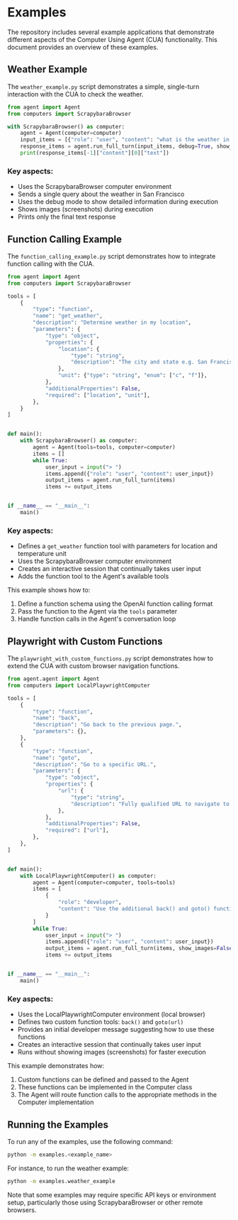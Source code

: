 # Examples

The repository includes several example applications that demonstrate different aspects of the Computer Using Agent (CUA) functionality. This document provides an overview of these examples.

## Weather Example

The `weather_example.py` script demonstrates a simple, single-turn interaction with the CUA to check the weather.

```python
from agent import Agent
from computers import ScrapybaraBrowser

with ScrapybaraBrowser() as computer:
    agent = Agent(computer=computer)
    input_items = [{"role": "user", "content": "what is the weather in sf"}]
    response_items = agent.run_full_turn(input_items, debug=True, show_images=True)
    print(response_items[-1]["content"][0]["text"])
```

### Key aspects:
- Uses the ScrapybaraBrowser computer environment
- Sends a single query about the weather in San Francisco
- Uses the debug mode to show detailed information during execution
- Shows images (screenshots) during execution
- Prints only the final text response

## Function Calling Example

The `function_calling_example.py` script demonstrates how to integrate function calling with the CUA.

```python
from agent import Agent
from computers import ScrapybaraBrowser

tools = [
    {
        "type": "function",
        "name": "get_weather",
        "description": "Determine weather in my location",
        "parameters": {
            "type": "object",
            "properties": {
                "location": {
                    "type": "string",
                    "description": "The city and state e.g. San Francisco, CA",
                },
                "unit": {"type": "string", "enum": ["c", "f"]},
            },
            "additionalProperties": False,
            "required": ["location", "unit"],
        },
    }
]


def main():
    with ScrapybaraBrowser() as computer:
        agent = Agent(tools=tools, computer=computer)
        items = []
        while True:
            user_input = input("> ")
            items.append({"role": "user", "content": user_input})
            output_items = agent.run_full_turn(items)
            items += output_items


if __name__ == "__main__":
    main()
```

### Key aspects:
- Defines a `get_weather` function tool with parameters for location and temperature unit
- Uses the ScrapybaraBrowser computer environment
- Creates an interactive session that continually takes user input
- Adds the function tool to the Agent's available tools

This example shows how to:
1. Define a function schema using the OpenAI function calling format
2. Pass the function to the Agent via the `tools` parameter
3. Handle function calls in the Agent's conversation loop

## Playwright with Custom Functions

The `playwright_with_custom_functions.py` script demonstrates how to extend the CUA with custom browser navigation functions.

```python
from agent.agent import Agent
from computers import LocalPlaywrightComputer

tools = [
    {
        "type": "function",
        "name": "back",
        "description": "Go back to the previous page.",
        "parameters": {},
    },
    {
        "type": "function",
        "name": "goto",
        "description": "Go to a specific URL.",
        "parameters": {
            "type": "object",
            "properties": {
                "url": {
                    "type": "string",
                    "description": "Fully qualified URL to navigate to.",
                },
            },
            "additionalProperties": False,
            "required": ["url"],
        },
    },
]


def main():
    with LocalPlaywrightComputer() as computer:
        agent = Agent(computer=computer, tools=tools)
        items = [
            {
                "role": "developer",
                "content": "Use the additional back() and goto() functions to naviate the browser. If you see nothing, trying going to Google.",
            }
        ]
        while True:
            user_input = input("> ")
            items.append({"role": "user", "content": user_input})
            output_items = agent.run_full_turn(items, show_images=False)
            items += output_items


if __name__ == "__main__":
    main()
```

### Key aspects:
- Uses the LocalPlaywrightComputer environment (local browser)
- Defines two custom function tools: `back()` and `goto(url)`
- Provides an initial developer message suggesting how to use these functions
- Creates an interactive session that continually takes user input
- Runs without showing images (screenshots) for faster execution

This example demonstrates how:
1. Custom functions can be defined and passed to the Agent
2. These functions can be implemented in the Computer class
3. The Agent will route function calls to the appropriate methods in the Computer implementation

## Running the Examples

To run any of the examples, use the following command:

```bash
python -m examples.<example_name>
```

For instance, to run the weather example:

```bash
python -m examples.weather_example
```

Note that some examples may require specific API keys or environment setup, particularly those using ScrapybaraBrowser or other remote browsers. 